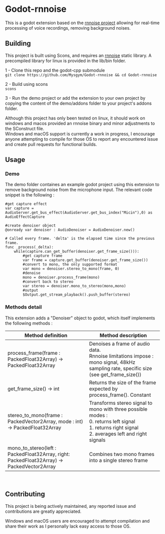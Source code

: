# Godot-rnnoise

This is a godot extension based on the [rnnoise project](https://gitlab.xiph.org/xiph/rnnoise) allowing for real-time processing of voice recordings, removing background noises.
<br>
## Building

This project is built using Scons, and requires an [rnnoise](https://gitlab.xiph.org/xiph/rnnoise) static library. A precompiled library for linux is provided in the lib/bin folder.

  1 - Clone this repo and the godot-cpp submodule  
  ```git clone https://github.com/Mysgym/Godot-rnnoise && cd Godot-rnnoise```

  2 - Build using scons  
  ```scons```

  3 - Run the demo project or add the extension to your own project by copying the content of the demo/addons folder to your project's addons folder.  

Although this project has only been tested on linux, it should work on windows and macos provided an rnnoise binary and minor adjustments to the SConstruct file.  
Windows and macOS support is currently a work in progress, I encourage anyone attempting to compile for those OS to report any encountered issue and create pull requests for functional builds.

## Usage

### Demo

The demo folder containes an example godot project using this extension to remove background noise from the microphone input.
The relevant code snippet is the following :

```gdscript
#get capture effect
var capture = AudioServer.get_bus_effect(AudioServer.get_bus_index("Micin"),0) as AudioEffectCapture

#create denoiser object
@onready var denoiser : AudioDenoiser = AudioDenoiser.new()

# Called every frame. 'delta' is the elapsed time since the previous frame.
func _process(_delta):
	while(capture.can_get_buffer(denoiser.get_frame_size())):
		#get capture frame
		var frame = capture.get_buffer(denoiser.get_frame_size())
		#convert to mono, the only supported format
		var mono = denoiser.stereo_to_mono(frame, 0)
		#denoise
		mono = denoiser.process_frame(mono)
		#convert back to stereo
		var stereo = denoiser.mono_to_stereo(mono,mono)
		#output
		$Output.get_stream_playback().push_buffer(stereo)
```  
### Methods detail
This extension adds a "Denoiser" object to godot, which itself implements the following methods :

| Method definition | Method description |
| ------------------|--------------------|
| process_frame(frame : PackedFloat32Array) -> PackedFloat32Array | Denoises a frame of audio data.<br>Rnnoise limitations impose : mono signal, 48kHz sampling rate, specific size (see get_frame_size()) |
| get_frame_size() -> int | Returns the size of the frame expected by process_frame(). Constant |
| stereo_to_mono(frame : PackedVector2Array, mode : int) -> PackedFloat32Array | Transforms stereo signal to mono with three possible modes : <br> 0. returns left signal <br> 1. returns right signal <br> 2. averages left and right signals|
| mono_to_stereo(left : PackedFloat32Array, right: PackedFloat32Array) -> PackedVector2Array | Combines two mono frames into a single stereo frame|  
<br>  

## Contributing

This project is being actively maintained, any reported issue and contributions are greatly appreciated.

Windows and macOS users are encouraged to attempt compilation and share their work as I personally lack easy access to those OS.
